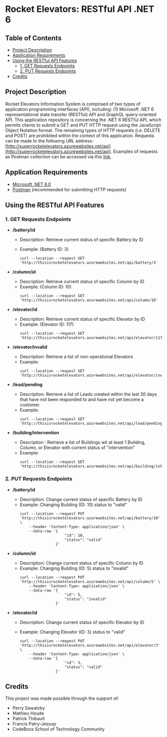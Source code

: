 # Rocket Elevators: RESTful API .NET 6 <!-- omit in toc -->

## Table of Contents <!-- omit in toc -->

- [Project Description](#project-description)
- [Application Requirements](#application-requirements)
- [Using the RESTful API Features](#using-the-restful-api-features)
  - [1. GET Requests Endpoints](#1-get-requests-endpoints)
  - [2. PUT Requests Endpoints](#2-put-requests-endpoints)
- [Credits](#credits)

## Project Description

Rocket Elevators Information System is comprised of two types of application programming interfaces (API), including: (1) Microsoft .NET 6 representational state transfer (RESTful) API and GraphQL query-oriented API. This application repository is concerning the .NET 6 RESTful API, which permits clients to submit a GET and PUT HTTP request using the JavaScript Object Notation format. The remaining types of HTTP requests (i.e. DELETE and POST) are prohibited within the context of this application. Requests can be made to the following URL address: [http://superrocketelevators.azurewebsites.net/api](http://superrocketelevators.azurewebsites.net/api). Examples of requests as Postman collection can be accessed via this [link](https://www.getpostman.com/collections/1b0bdc09588fa3e30fbd).

## Application Requirements

-   [Microsoft .NET 6.0](https://dotnet.microsoft.com/en-us/download/dotnet/6.0)
-   [Postman](https://www.postman.com/downloads/) (recommended for submitting HTTP requests)

## Using the RESTful API Features

### 1. GET Requests Endpoints

-   **/battery/id**

    -   Description: Retrieve current status of specific Battery by ID
    -   Example: (Battery ID: 3)

        ```
        curl --location --request GET 'http://thisisrocketelevators.azurewebsites.net/api/battery/3'
        ```

-   **/column/id**
    -   Description: Retrieve current status of specific Column by ID
    -   Example: (Column ID: 10)
        ```
        curl --location --request GET 'http://thisisrocketelevators.azurewebsites.net/api/column/10'
        ```
-   **/elevator/id**
    -   Description: Retrieve current status of specific Elevator by ID
    -   Example: (Elevator ID: 117)
        ```
        curl --location --request GET 'http://thisisrocketelevators.azurewebsites.net/api/elevator/117'
        ```
-   **/elevator/invalid**
    -   Description: Retrieve a list of non-operational Elevators
    -   Example:
        ```
        curl --location --request GET 'http://thisisrocketelevators.azurewebsites.net/api/elevator/invalid'
        ```
-   **/lead/pending**
    -   Description: Retrieve a list of Leads created within the last 30 days that have not been responded to and have not yet become a customer.
    -   Example:
        ```
        curl --location --request GET 'http://thisisrocketelevators.azurewebsites.net/api/lead/pending'
        ```
-   **/building/intervention**
    -   Description : Retrieve a list of Buildings wit at least 1 Building, Column, or Elevator with current status of "intervention"
    -   Example:
        ```
        curl --location --request GET 'http://thisisrocketelevators.azurewebsites.net/api/building/intervention'
        ```

### 2. PUT Requests Endpoints

-   **/battery/id**
    -   Description: Change current status of specific Battery by ID
    -   Example: Changing Building (ID: 10) status to "valid"
        ```
        curl --location --request PUT 'http://thisisrocketelevators.azurewebsites.net/api/battery/10' \
            --header 'Content-Type: application/json' \
            --data-raw '{
                            "id": 10,
                            "status": "valid"
                        }'
        ```
-   **/column/id**
    -   Description: Change current status of specific Column by ID
    -   Example: Changing Building (ID: 5) status to "invalid"
        ```
        curl --location --request PUT 'http://thisisrocketelevators.azurewebsites.net/api/column/5' \
            --header 'Content-Type: application/json' \
            --data-raw '{
                            "id": 5,
                            "status": "invalid"
                        }'
        ```
-   **/elevator/id**

    -   Description: Change current status of specific Elevator by ID
    -   Example: Changing Elevator (ID: 3) status to "valid"

        ```
        curl --location --request PUT 'http://thisisrocketelevators.azurewebsites.net/api/elevator/3' \
            --header 'Content-Type: application/json' \
            --data-raw '{
                            "id": 3,
                            "status": "valid"
                        }'
        ```

## Credits

This project was made possible through the support of:

-   Perry Sawatzky
-   Mathieu Houde
-   Patrick Thibault
-   Francis Patry-Jessop
-   CodeBoxx School of Technology Community
